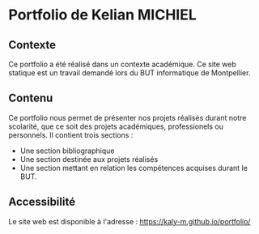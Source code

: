 # Portfolio de Kelian MICHIEL

## Contexte

Ce portfolio a été réalisé dans un contexte académique. Ce site web statique est un travail demandé lors du BUT informatique de Montpellier.

## Contenu

Ce portfolio nous permet de présenter nos projets réalisés durant notre scolarité, que ce soit des projets académiques, professionels ou personnels.
Il contient trois sections :
- Une section bibliographique
- Une section destinée aux projets réalisés
- Une section mettant en relation les compétences acquises durant le BUT.

## Accessibilité

Le site web est disponible à l'adresse : https://kaly-m.github.io/portfolio/
